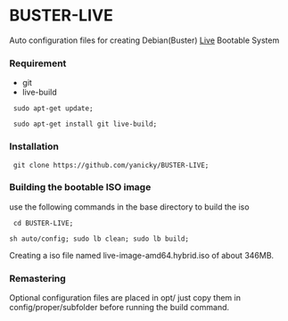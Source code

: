 # BUSTER-LIVE
Auto configuration files for creating Debian(Buster) [Live](https://live-team.pages.debian.net/live-manual/html/live-manual/about-project.en.html#76) Bootable System

### Requirement
* git
* live-build

``` sudo apt-get update;```

``` sudo apt-get install git live-build;```

### Installation

``` git clone https://github.com/yanicky/BUSTER-LIVE;```

### Building the bootable ISO image
use the following commands in the base directory to build the iso

``` cd BUSTER-LIVE;```

```sh auto/config; sudo lb clean; sudo lb build;```

Creating a iso file named live-image-amd64.hybrid.iso of about 346MB.

### Remastering
Optional configuration files are placed in opt/ just copy them in config/proper/subfolder before running the build command.

